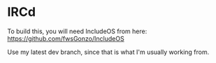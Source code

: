 # IRCd

To build this, you will need IncludeOS from here: https://github.com/fwsGonzo/IncludeOS

Use my latest dev branch, since that is what I'm usually working from.
